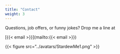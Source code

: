 ```yaml
---
title: "Contact"
weight: 3
---
```

Questions, job offers, or funny jokes? Drop me a line at

[{{< email >}}](mailto:{{< email >}})

{{< figure src="../avatars/StardewMe1.png" >}}